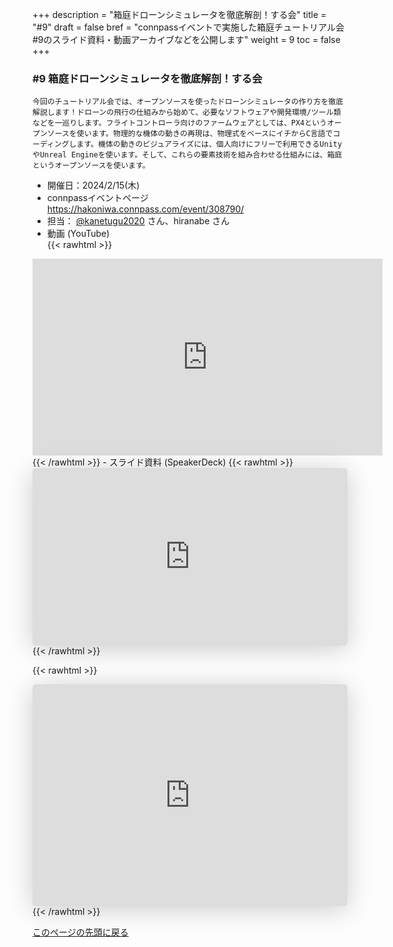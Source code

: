 +++
description = "箱庭ドローンシミュレータを徹底解剖！する会"
title = "#9"
draft = false
bref = "connpassイベントで実施した箱庭チュートリアル会 #9のスライド資料・動画アーカイブなどを公開します"
weight = 9
toc = false
+++

### #9 箱庭ドローンシミュレータを徹底解剖！する会

```
今回のチュートリアル会では、オープンソースを使ったドローンシミュレータの作り方を徹底解説します！ドローンの飛行の仕組みから始めて、必要なソフトウェアや開発環境/ツール類などを一巡りします。フライトコントローラ向けのファームウェアとしては、PX4というオープンソースを使います。物理的な機体の動きの再現は、物理式をベースにイチからC言語でコーディングします。機体の動きのビジュアライズには、個人向けにフリーで利用できるUnityやUnreal Engineを使います。そして、これらの要素技術を組み合わせる仕組みには、箱庭というオープンソースを使います。
```

- 開催日：2024/2/15(木)
- connpassイベントページ <https://hakoniwa.connpass.com/event/308790/>
- 担当： [@kanetugu2020](https://twitter.com/kanetugu2020) さん、hiranabe さん
- 動画 (YouTube)  
{{< rawhtml >}}

<iframe width="560" height="315" src="https://www.youtube.com/embed/Xlg_FIMfOfs?si=qYo9wLcz7xCCWqlZ" title="YouTube video player" frameborder="0" allow="accelerometer; autoplay; clipboard-write; encrypted-media; gyroscope; picture-in-picture; web-share" allowfullscreen></iframe>
{{< /rawhtml >}}
 - スライド資料 (SpeakerDeck)  
{{< rawhtml >}}
<iframe class="speakerdeck-iframe" frameborder="0" src="https://speakerdeck.com/player/f7dc312e2525473ea5f910a09d2bb672?slide=1" title="Mastering Drone Simulation with Hakoniwa: Step-by-Step Guide" allowfullscreen="true" style="border: 0px; background: padding-box padding-box rgba(0, 0, 0, 0.1); margin: 0px; padding: 0px; border-radius: 6px; box-shadow: rgba(0, 0, 0, 0.2) 0px 5px 40px; width: 100%; height: auto; aspect-ratio: 560 / 315;" data-ratio="1.7777777777777777"></iframe>
{{< /rawhtml >}}

{{< rawhtml >}}
<iframe class="speakerdeck-iframe" frameborder="0" src="https://speakerdeck.com/player/a50db5a415bf4d4e9b3ebc21274b9d49?slide=1" title="Math, Physics, and Dynamics of Drone in Hakoniwa" allowfullscreen="true" style="border: 0px; background: padding-box padding-box rgba(0, 0, 0, 0.1); margin: 0px; padding: 0px; border-radius: 6px; box-shadow: rgba(0, 0, 0, 0.2) 0px 5px 40px; width: 100%; height: auto; aspect-ratio: 560 / 395;" data-ratio="1.4177215189873418"></iframe>
{{< /rawhtml >}}

[このページの先頭に戻る](#top)

